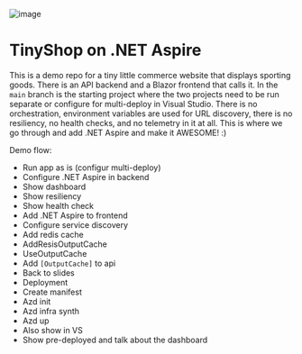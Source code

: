 ![image](https://github.com/user-attachments/assets/556f6955-59ca-4391-91fa-2230972e4dfd)

# TinyShop on .NET Aspire

This is a demo repo for a tiny little commerce website that displays sporting goods. There is an API backend and a Blazor frontend that calls it. In the `main` branch is the starting project where the two projects need to be run separate or configure for multi-deploy in Visual Studio. There is no orchestration, environment variables are used for URL discovery, there is no resiliency, no health checks, and no telemetry in it at all. This is where we go through and add .NET Aspire and make it AWESOME! :)


Demo flow:
- Run app as is (configur multi-deploy)
- Configure .NET Aspire in backend
- Show dashboard
- Show resiliency
- Show health check
- Add .NET Aspire to frontend
- Configure service discovery
- Add redis cache
- AddResisOutputCache
- UseOutputCache
- Add `[OutputCache]` to api
- Back to slides
- Deployment
- Create manifest
- Azd init
- Azd infra synth
- Azd up
- Also show in VS
- Show pre-deployed and talk about the dashboard
